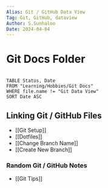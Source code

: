 ```yaml
---
Alias: Git / GitHub Data View
Tag: Git, GitHub, dataview
Author: S.Sunhaloo
Date: 2024-04-04
---
```


# Git Docs Folder

```dataview

TABLE Status, Date
FROM "Learning/Hobbies/Git Docs"
WHERE file.name != "Git Data View"
SORT Date ASC

```


## Linking Git / GitHub Files

- [[Git Setup]]
- [[Dotfiles]]
- [[Change Branch Name]]
- [[Create New Branch]]

### Random Git / GitHub Notes

- [[Git Tips]]